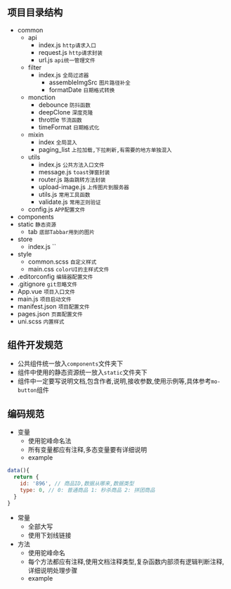 ## 项目目录结构
+ common
  + api
    + index.js `http请求入口`
    + request.js `http请求封装`
    + url.js `api统一管理文件`
  + filter
    + index.js `全局过滤器`
      + assembleImgSrc `图片路径补全`
      + formatDate `日期格式转换`
  + monction
    + debounce `防抖函数`
    + deepClone `深度克隆`
    + throttle `节流函数`
    + timeFormat `日期格式化`
  + mixin
    + index `全局混入`
    + paging_list `上拉加载,下拉刷新,有需要的地方单独混入`
  + utils
    + index.js `公共方法入口文件`
    + message.js `toast弹窗封装`
    + router.js `路由跳转方法封装`
    + upload-image.js `上传图片到服务器`
    + utils.js `常用工具函数`
    + validate.js `常用正则验证`
  + config.js `APP配置文件`
+ components
+ static `静态资源`
  + tab `底部Tabbar用到的图片`
+ store
  + index.js ``
+ style
  + common.scss `自定义样式`
  + main.css `colorUI的主样式文件`
+ .editorconfig `编辑器配置文件`
+ .gitignore `git忽略文件`
+ App.vue `项目入口文件`
+ main.js `项目启动文件`
+ manifest.json `项目配置文件`
+ pages.json `页面配置文件`
+ uni.scss `内置样式`


## 组件开发规范
+ 公共组件统一放入`components`文件夹下
+ 组件中使用的静态资源统一放入`static`文件夹下
+ 组件中一定要写说明文档,包含作者,说明,接收参数,使用示例等,具体参考`mo-button`组件

## 编码规范
+ 变量
	+ 使用驼峰命名法
	+ 所有变量都应有注释,多态变量要有详细说明
	+ example
```js
data(){
  return {
    id: '896', // 商品ID,数据从哪来,数据类型
    type: 0, // 0: 普通商品 1: 秒杀商品 2: 拼团商品
  }
}
```
+ 常量
	+ 全部大写
	+ 使用下划线链接
+ 方法
	+ 使用驼峰命名
	+ 每个方法都应有注释,使用文档注释类型,复杂函数内部须有逻辑判断注释,详细说明处理步骤
	+ example
